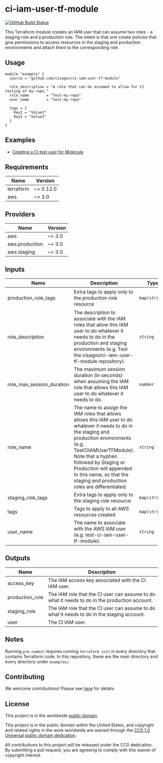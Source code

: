 # ci-iam-user-tf-module #

[![GitHub Build Status](https://github.com/cisagov/ci-iam-user-tf-module/workflows/build/badge.svg)](https://github.com/cisagov/ci-iam-user-tf-module/actions)

This Terraform module creates an IAM user that can assume two roles -
a staging role and a production role.  The intent is that one create
policies that give permissions to access resources in the staging and
production environments and attach them to the corresponding role.

## Usage ##

```hcl
module "example" {
  source = "github.com/cisagov/ci-iam-user-tf-module"

  role_description = "A role that can be assumed to allow for CI testing of my-repo."
  role_name        = "Test-my-repo"
  user_name        = "test-my-repo"

  tags = {
    Key1 = "Value1"
    Key2 = "Value2"
  }
}
```

## Examples ##

* [Creating a CI test user for Molecule](https://github.com/cisagov/molecule-iam-user-tf-module)

## Requirements ##

| Name | Version |
|------|---------|
| terraform | ~> 0.12.0 |
| aws | ~> 3.0 |

## Providers ##

| Name | Version |
|------|---------|
| aws | ~> 3.0 |
| aws.production | ~> 3.0 |
| aws.staging | ~> 3.0 |

## Inputs ##

| Name | Description | Type | Default | Required |
|------|-------------|------|---------|:--------:|
| production_role_tags | Extra tags to apply only to the production role resource | `map(string)` | `{"GitHub_Secret_Name": "TEST_ROLE_TO_ASSUME", "GitHub_Secret_Terraform_Lookup": "arn"}` | no |
| role_description | The description to associate with the IAM roles that allow this IAM user to do whatever it needs to do in the production and staging environments (e.g. Test the cisagov/ci-iam-user-tf-module repository). | `string` | n/a | yes |
| role_max_session_duration | The maximum session duration (in seconds) when assuming the IAM role that allows this IAM user to do whatever it needs to do. | `number` | `3600` | no |
| role_name | The name to assign the IAM roles that allows allows this IAM user to do whatever it needs to do in the staging and production environments (e.g. TestCIIAMUserTFModule).  Note that a hyphen followed by Staging or Production will appended to this name, so that the staging and production roles are differentiated. | `string` | n/a | yes |
| staging_role_tags | Extra tags to apply only to the staging role resource | `map(string)` | `{}` | no |
| tags | Tags to apply to all AWS resources created | `map(string)` | `{}` | no |
| user_name | The name to associate with the AWS IAM user (e.g. test-ci-iam-user-tf-module). | `string` | n/a | yes |

## Outputs ##

| Name | Description |
|------|-------------|
| access_key | The IAM access key associated with the CI IAM user. |
| production_role | The IAM role that the CI user can assume to do what it needs to do in the production account. |
| staging_role | The IAM role that the CI user can assume to do what it needs to do in the staging account. |
| user | The CI IAM user. |

## Notes ##

Running `pre-commit` requires running `terraform init` in every directory that
contains Terraform code. In this repository, these are the main directory and
every directory under `examples/`.

## Contributing ##

We welcome contributions!  Please see [here](CONTRIBUTING.md) for
details.

## License ##

This project is in the worldwide [public domain](LICENSE).

This project is in the public domain within the United States, and
copyright and related rights in the work worldwide are waived through
the [CC0 1.0 Universal public domain
dedication](https://creativecommons.org/publicdomain/zero/1.0/).

All contributions to this project will be released under the CC0
dedication. By submitting a pull request, you are agreeing to comply
with this waiver of copyright interest.
